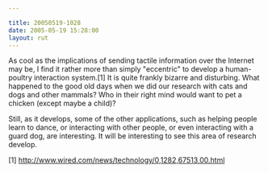```yaml
---

title: 20050519-1028
date: 2005-05-19 15:28:00
layout: rut
---
```


<p>As cool as the implications of sending tactile information over
the Internet may be, I find it rather more than simply "eccentric"
to develop a human-poultry interaction system.[1] It is quite frankly
bizarre and disturbing.  What happened to the good old days when we
did our research with cats and dogs and other mammals?  Who in their
right mind would want to pet a chicken (except maybe a child)?</p>

<p>Still, as it develops, some of the other applications, such as
helping people learn to dance, or interacting with other people,
or even interacting with a guard dog, are interesting.  It will be
interesting to see this area of research develop.</p>

[1] http://www.wired.com/news/technology/0,1282,67513,00.html

